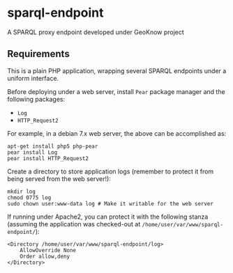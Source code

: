 # sparql-endpoint


A SPARQL proxy endpoint developed under GeoKnow project

## Requirements

This is a plain PHP application, wrapping several SPARQL endpoints under a uniform interface.

Before deploying under a web server, install `Pear` package manager and the following packages:

 * `Log`
 * `HTTP_Request2`

For example, in a debian 7.x web server, the above can be accomplished as:

    apt-get install php5 php-pear
    pear install Log
    pear install HTTP_Request2

Create a directory to store application logs (remember to protect it from being served from the web server!):

    mkdir log
    chmod 0775 log
    sudo chown user:www-data log # Make it writable for the web server

If running under Apache2, you can protect it with the following stanza (assuming the application was checked-out at `/home/user/var/www/sparql-endpoint/`):


```
<Directory /home/user/var/www/sparql-endpoint/log>
    AllowOverride None
    Order allow,deny
</Directory>
```
